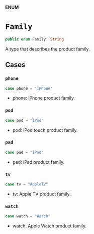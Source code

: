 **ENUM**

# `Family`

```swift
public enum Family: String
```

A type that describes the product family.

## Cases
### `phone`

```swift
case phone = "iPhone"
```

- phone: iPhone product family.

### `pod`

```swift
case pod = "iPod"
```

- pod: iPod touch product family.

### `pad`

```swift
case pad = "iPad"
```

- pad: iPad product family.

### `tv`

```swift
case tv = "AppleTV"
```

- tv: Apple TV product family.

### `watch`

```swift
case watch = "Watch"
```

- watch: Apple Watch product family.
